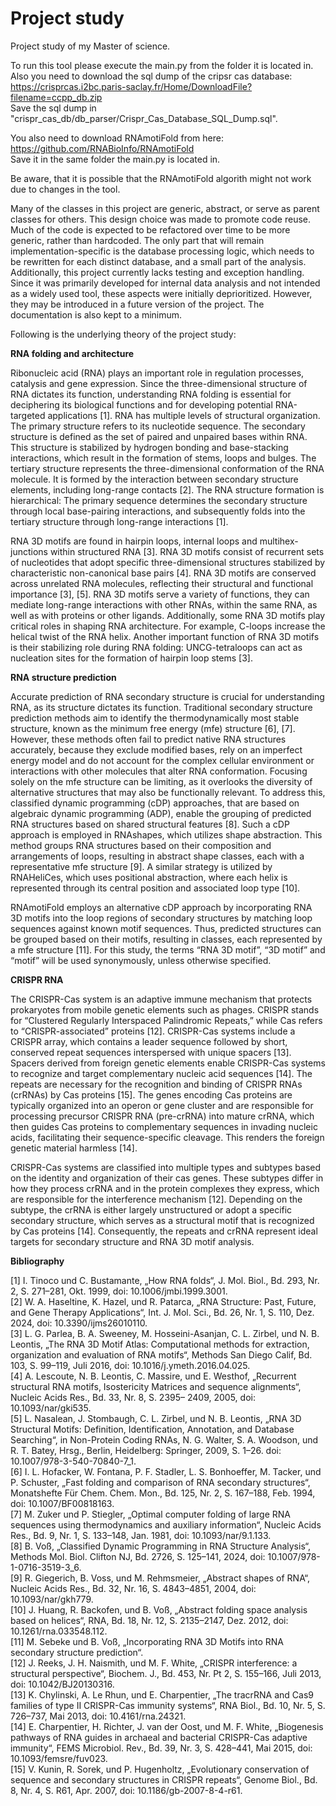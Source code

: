 # Project study
Project study of my Master of science.

To run this tool please execute the main.py from the folder it is located in.   
Also you need to  download the sql dump of the cripsr cas database:  
https://crisprcas.i2bc.paris-saclay.fr/Home/DownloadFile?filename=ccpp_db.zip  
Save the sql dump in "crispr_cas_db/db_parser/Crispr_Cas_Database_SQL_Dump.sql".

You also need to download RNAmotiFold from here:  
https://github.com/RNABioInfo/RNAmotiFold  
Save it in the same folder the main.py is located in. 

Be aware, that it is possible that the RNAmotiFold algorith might not work due to changes in the tool.

Many of the classes in this project are generic, abstract, or serve as parent classes for others. This design choice was made to promote code reuse. Much of the code is expected to be refactored over time to be more generic, rather than hardcoded. The only part that will remain implementation-specific is the database processing logic, which needs to be rewritten for each distinct database, and a small part of the analysis.  
Additionally, this project currently lacks testing and exception handling. Since it was primarily developed for internal data analysis and not intended as a widely used tool, these aspects were initially deprioritized. However, they may be introduced in a future version of the project. The documentation is also kept to a minimum.


Following is the underlying theory of the project study:

**RNA folding and architecture**

Ribonucleic acid (RNA) plays an important role in regulation processes, catalysis and gene
expression. Since the three-dimensional structure of RNA dictates its function, understanding
RNA folding is essential for deciphering its biological functions and for developing potential
RNA-targeted applications [1]. RNA has multiple levels of structural organization. The primary
structure refers to its nucleotide sequence. The secondary structure is defined as the set of
paired and unpaired bases within RNA. This structure is stabilized by hydrogen bonding and
base-stacking interactions, which result in the formation of stems, loops and bulges. The
tertiary structure represents the three-dimensional conformation of the RNA molecule. It is
formed by the interaction between secondary structure elements, including long-range
contacts [2]. The RNA structure formation is hierarchical: The primary sequence determines
the secondary structure through local base-pairing interactions, and subsequently folds into
the tertiary structure through long-range interactions [1].

RNA 3D motifs are found in hairpin loops, internal loops and multihex-junctions within
structured RNA [3]. RNA 3D motifs consist of recurrent sets of nucleotides that adopt specific
three-dimensional structures stabilized by characteristic non-canonical base pairs [4]. RNA 3D
motifs are conserved across unrelated RNA molecules, reflecting their structural and
functional importance [3], [5]. RNA 3D motifs serve a variety of functions, they can mediate
long-range interactions with other RNAs, within the same RNA, as well as with proteins or
other ligands. Additionally, some RNA 3D motifs play critical roles in shaping RNA architecture.
For example, C-loops increase the helical twist of the RNA helix. Another important function
of RNA 3D motifs is their stabilizing role during RNA folding: UNCG-tetraloops can act as
nucleation sites for the formation of hairpin loop stems [3].

**RNA structure prediction**

Accurate prediction of RNA secondary structure is crucial for understanding RNA, as its
structure dictates its function. Traditional secondary structure prediction methods aim to
identify the thermodynamically most stable structure, known as the minimum free energy
(mfe) structure [6], [7]. However, these methods often fail to predict native RNA structures
accurately, because they exclude modified bases, rely on an imperfect energy model and do
not account for the complex cellular environment or interactions with other molecules that
alter RNA conformation. Focusing solely on the mfe structure can be limiting, as it overlooks
the diversity of alternative structures that may also be functionally relevant. To address this,
classified dynamic programming (cDP) approaches, that are based on algebraic dynamic
programming (ADP), enable the grouping of predicted RNA structures based on shared
structural features [8]. Such a cDP approach is employed in RNAshapes, which utilizes shape
abstraction. This method groups RNA structures based on their composition and
arrangements of loops, resulting in abstract shape classes, each with a representative mfe
structure [9]. A similar strategy is utilized by RNAHeliCes, which uses positional abstraction,
where each helix is represented through its central position and associated loop type [10].

RNAmotiFold employs an alternative cDP approach by incorporating RNA 3D motifs into the
loop regions of secondary structures by matching loop sequences against known motif
sequences. Thus, predicted structures can be grouped based on their motifs, resulting in
classes, each represented by a mfe structure [11]. For this study, the terms “RNA 3D motif”,
“3D motif” and “motif” will be used synonymously, unless otherwise specified.

**CRISPR RNA**

The CRISPR-Cas system is an adaptive immune mechanism that protects prokaryotes from
mobile genetic elements such as phages. CRISPR stands for “Clustered Regularly Interspaced
Palindromic Repeats,” while Cas refers to “CRISPR-associated” proteins [12]. CRISPR-Cas
systems include a CRISPR array, which contains a leader sequence followed by short,
conserved repeat sequences interspersed with unique spacers [13]. Spacers derived from
foreign genetic elements enable CRISPR-Cas systems to recognize and target complementary
nucleic acid sequences [14]. The repeats are necessary for the recognition and binding of
CRISPR RNAs (crRNAs) by Cas proteins [15]. The genes encoding Cas proteins are typically
organized into an operon or gene cluster and are responsible for processing precursor CRISPR
RNA (pre-crRNA) into mature crRNA, which then guides Cas proteins to complementary
sequences in invading nucleic acids, facilitating their sequence-specific cleavage. This renders
the foreign genetic material harmless [14].

CRISPR-Cas systems are classified into multiple types and subtypes based on the identity and
organization of their cas genes. These subtypes differ in how they process crRNA and in the
protein complexes they express, which are responsible for the interference mechanism [12].
Depending on the subtype, the crRNA is either largely unstructured or adopt a specific
secondary structure, which serves as a structural motif that is recognized by Cas proteins [14]. 
Consequently, the repeats and crRNA represent ideal targets for secondary structure and RNA 3D motif analysis.

**Bibliography**

[1] I. Tinoco und C. Bustamante, „How RNA folds“, J. Mol. Biol., Bd. 293, Nr. 2, S. 271–281,
Okt. 1999, doi: 10.1006/jmbi.1999.3001.  
[2] W. A. Haseltine, K. Hazel, und R. Patarca, „RNA Structure: Past, Future, and Gene Therapy
Applications“, Int. J. Mol. Sci., Bd. 26, Nr. 1, S. 110, Dez. 2024, doi: 10.3390/ijms26010110.  
[3] L. G. Parlea, B. A. Sweeney, M. Hosseini-Asanjan, C. L. Zirbel, und N. B. Leontis, „The RNA
3D Motif Atlas: Computational methods for extraction, organization and evaluation of
RNA motifs“, Methods San Diego Calif, Bd. 103, S. 99–119, Juli 2016, doi:
10.1016/j.ymeth.2016.04.025.  
[4] A. Lescoute, N. B. Leontis, C. Massire, und E. Westhof, „Recurrent structural RNA motifs,
Isostericity Matrices and sequence alignments“, Nucleic Acids Res., Bd. 33, Nr. 8, S. 2395–
2409, 2005, doi: 10.1093/nar/gki535.  
[5] L. Nasalean, J. Stombaugh, C. L. Zirbel, und N. B. Leontis, „RNA 3D Structural Motifs:
Definition, Identification, Annotation, and Database Searching“, in Non-Protein Coding
RNAs, N. G. Walter, S. A. Woodson, und R. T. Batey, Hrsg., Berlin, Heidelberg: Springer,
2009, S. 1–26. doi: 10.1007/978-3-540-70840-7_1.  
[6] I. L. Hofacker, W. Fontana, P. F. Stadler, L. S. Bonhoeffer, M. Tacker, und P. Schuster, „Fast
folding and comparison of RNA secondary structures“, Monatshefte Für Chem. Chem.
Mon., Bd. 125, Nr. 2, S. 167–188, Feb. 1994, doi: 10.1007/BF00818163.  
[7] M. Zuker und P. Stiegler, „Optimal computer folding of large RNA sequences using
thermodynamics and auxiliary information“, Nucleic Acids Res., Bd. 9, Nr. 1, S. 133–148,
Jan. 1981, doi: 10.1093/nar/9.1.133.  
[8] B. Voß, „Classified Dynamic Programming in RNA Structure Analysis“, Methods Mol. Biol.
Clifton NJ, Bd. 2726, S. 125–141, 2024, doi: 10.1007/978-1-0716-3519-3_6.  
[9] R. Giegerich, B. Voss, und M. Rehmsmeier, „Abstract shapes of RNA“, Nucleic Acids Res.,
Bd. 32, Nr. 16, S. 4843–4851, 2004, doi: 10.1093/nar/gkh779.  
[10] J. Huang, R. Backofen, und B. Voß, „Abstract folding space analysis based on helices“,
RNA, Bd. 18, Nr. 12, S. 2135–2147, Dez. 2012, doi: 10.1261/rna.033548.112.  
[11] M. Sebeke und B. Voß, „Incorporating RNA 3D Motifs into RNA secondary structure
prediction“.  
[12] J. Reeks, J. H. Naismith, und M. F. White, „CRISPR interference: a structural
perspective“, Biochem. J., Bd. 453, Nr. Pt 2, S. 155–166, Juli 2013, doi:
10.1042/BJ20130316.  
[13] K. Chylinski, A. Le Rhun, und E. Charpentier, „The tracrRNA and Cas9 families of type II
CRISPR-Cas immunity systems“, RNA Biol., Bd. 10, Nr. 5, S. 726–737, Mai 2013, doi:
10.4161/rna.24321.  
[14] E. Charpentier, H. Richter, J. van der Oost, und M. F. White, „Biogenesis pathways of
RNA guides in archaeal and bacterial CRISPR-Cas adaptive immunity“, FEMS Microbiol.
Rev., Bd. 39, Nr. 3, S. 428–441, Mai 2015, doi: 10.1093/femsre/fuv023.  
[15] V. Kunin, R. Sorek, und P. Hugenholtz, „Evolutionary conservation of sequence and
secondary structures in CRISPR repeats“, Genome Biol., Bd. 8, Nr. 4, S. R61, Apr. 2007, doi:
10.1186/gb-2007-8-4-r61.